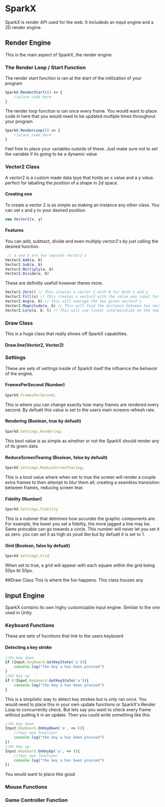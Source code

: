 # SparkX
SparkX is render API used for the web. It includeds an input engine and a 2D render engine.
## Render Engine
This is the main aspect of SparkX, the render engine
### The Render Loop / Start Function
The render start function is ran at the start of the initlization of your program
```JavaScript
SparkX.RenderStart(() => {
    //place code here
}
```
The render loop function is ran once every frame. You would want to place code in here that you would need to be updated multiple times throughout your program
```JavaScript
SparkX.RenderLoop(() => {
    //place code here
}
```
Feel free to place your variables outside of these. Just make sure not to set the variable if its going to be a dynamic value
### Vector2 Class
A vector2 is a custom made data tpye that holds an x value and a y value. perfect for laballing the position of a shape in 2d space.
#### Creating one
To create a vector 2 is as simple as making an instance any other class. You can set x and y to your desired position.
```JavaScript
new Vector2(x, y)
```
#### Features
You can add, subtract, divide and even multiply vector2's by just calling the desired function.
```JavaScript
 // a and b are two seprate vector2's
Vector2.Add(a, b)
Vector2.Sub(a, b)  
Vector2.Multiply(a, b) 
Vector2.Divide(a, b)
```
These are definitly usefull however theres more.
```JavaScript
Vector2.Zero() // This creates a vector 2 with 0 for both x and y
Vector2.Fill(x) // This creates a vector2 with the value you input for both x and y
Vector2.Avg(a, b) // this will average the two given vector2's
Vector2.Magnitude(a, b) // This will find the distance between two vector2's
Vector2.Lerp(a, b, t) // This will use linear interpolation on the two vector2's with respect to t
```
### Draw Class
This is a huge class that really shows off SparkX capablities.
#### Draw.line(Vector2, Vector2)

### Settings
These are sets of settings inside of SparkX itself the influence the behavoir of the engine.
#### FramesPerSecond (Number)
```JavaScript
SparkX.FramesPerSecond;
```
This is where you can change exaclty how many frames are rendered every second. By defualt this value is set to the users main screens refresh rate.
#### Rendering (Boolean, true by defualt)
```JavaScript
SparkX.Settings.Rendering;
```
This bool value is as simple as whether or not the SparkX should render any of its given data.
#### ReduceScreenTearing (Boolean, false by defualt)
```JavaScript
SparkX.Settings.ReduceScreenTearing;
```
This is a bool value where when set to true the screen will render a couple extra frames to then attempt to blur them all; creating a seamless transistion between frames, reducing screen tear.
#### Fidelity (Number)
```JavaScript
SparkX.Settings.Fidelity
```
This is a nubmer that detmines how accurate the graphic components are. For example, the lower you set a fidelity, the more jagged a line may be. Same princable can go towards a circle. This number will never let you set it as zero. you can set it as high as youd like but by defualt it is set to 1.
#### Gird (Boolean, false by defualt)
```JavaScript
SparkX.Settings.Grid
```
When set to true, a grid will appear with each square within the grid being 50px bt 50px.

##Draw Class
This is where the fun happens. This class houses any 

## Input Engine
SparkX contains its own highy customizable input engine. Similair to the one used in Unity
### Keyboard Functions
These are sets of fucntions that link to the users keyboard
#### Detecting a key stroke
```JavaScript
//On key down
if (Input.Keyboard.GetKeyState('a')){
    console.log("the key a has been pressed")
}
//On key up
if (!Input.Keyboard.GetKeyState('a')){
    console.log("the key a has been pressed")
}
```
This is a simplistic way to detect key strokes but is only ran once. You would need to place this in your own update functions or SparkX's Render Loop to concurrently check. But lets say you want to check every frame without putting it in an update. Then you could write something like this
```JavaScript
//On key down
Input.Keyboard.OnKeyDown('a', => (){
    //Your own function!
    console.log("the key a has been pressed")
})
//On key up
Input.Keyboard.OnKeyUp('a', => (){
    //Your own function!
    console.log("the key a has been pressed")
})
```
You would want to place this good
### Mouse Functions
### Game Controller Function